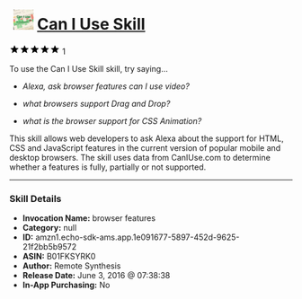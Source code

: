 # &nbsp;<img src="skill_icon" alt="Can I Use Skill icon" width="36"> [Can I Use Skill](http://alexa.amazon.com/#skills/amzn1.echo-sdk-ams.app.1e091677-5897-452d-9625-21f2bb5b9572)
![5 stars](../../images/ic_star_black_18dp_1x.png)![5 stars](../../images/ic_star_black_18dp_1x.png)![5 stars](../../images/ic_star_black_18dp_1x.png)![5 stars](../../images/ic_star_black_18dp_1x.png)![5 stars](../../images/ic_star_black_18dp_1x.png) 1

To use the Can I Use Skill skill, try saying...

* *Alexa, ask browser features can I use video?*

* *what browsers support Drag and Drop?*

* *what is the browser support for CSS Animation?*

This skill allows web developers to ask Alexa about the support for HTML, CSS and JavaScript features in the current version of popular mobile and desktop browsers. The skill uses data from CanIUse.com to determine whether a features is fully, partially or not supported.

***

### Skill Details

* **Invocation Name:** browser features
* **Category:** null
* **ID:** amzn1.echo-sdk-ams.app.1e091677-5897-452d-9625-21f2bb5b9572
* **ASIN:** B01FKSYRK0
* **Author:** Remote Synthesis
* **Release Date:** June 3, 2016 @ 07:38:38
* **In-App Purchasing:** No
